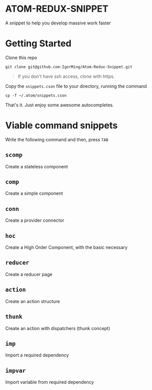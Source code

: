 # ATOM-REDUX-SNIPPET

A snippet to help you develop massive work faster

Getting Started
==========

Clone this repo

`git clone git@github.com:IgorMing/Atom-Redux-Snippet.git`
> If you don't have ssh access, clone with https.

Copy the `snippets.cson` file to your directory, running the command

`cp -f ~/.atom/snippets.cson`

That's it. Just enjoy some awesome autocompletes.

Viable command snippets
==========

Write the following command and then, press `TAB`

`scomp`
---
Create a stateless component

`comp`
---
Create a simple component

`conn`
---
Create a provider connector

`hoc`
---
Create a High Order Component, with the basic necessary

`reducer`
---
Create a reducer page

`action`
---
Create an action structure

`thunk`
---
Create an action with dispatchers (thunk concept)

`imp`
---
Import a required dependency

`impvar`
---
Import variable from required dependency
